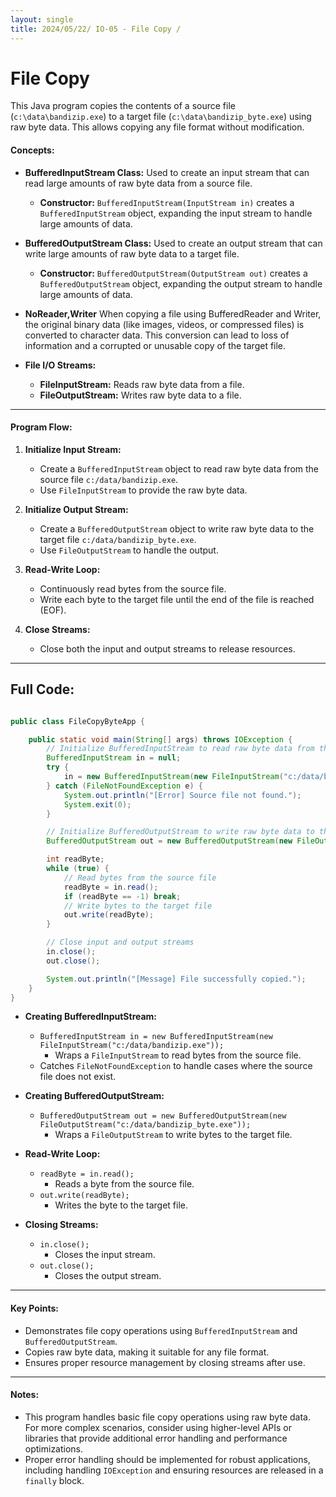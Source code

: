 ```yaml
---
layout: single
title: 2024/05/22/ IO-05 - File Copy /
---
```


# File Copy 

 This Java program copies the contents of a source file (`c:\data\bandizip.exe`) to a target file (`c:\data\bandizip_byte.exe`) using raw byte data. This allows copying any file format without modification.


#### Concepts:
- **BufferedInputStream Class:** Used to create an input stream that can read large amounts of raw byte data from a source file.
  - **Constructor:** `BufferedInputStream(InputStream in)` creates a `BufferedInputStream` object, expanding the input stream to handle large amounts of data.
  
- **BufferedOutputStream Class:** Used to create an output stream that can write large amounts of raw byte data to a target file.
  - **Constructor:** `BufferedOutputStream(OutputStream out)` creates a `BufferedOutputStream` object, expanding the output stream to handle large amounts of data.

- **NoReader,Writer** When copying a file using BufferedReader and Writer, the original binary data (like images, videos, or compressed files) is converted to character data. This conversion can lead to loss of information and a corrupted or unusable copy of the target file.

- **File I/O Streams:**
  - **FileInputStream:** Reads raw byte data from a file.
  - **FileOutputStream:** Writes raw byte data to a file.

---

#### Program Flow:
1. **Initialize Input Stream:**
   - Create a `BufferedInputStream` object to read raw byte data from the source file `c:/data/bandizip.exe`.
   - Use `FileInputStream` to provide the raw byte data.

2. **Initialize Output Stream:**
   - Create a `BufferedOutputStream` object to write raw byte data to the target file `c:/data/bandizip_byte.exe`.
   - Use `FileOutputStream` to handle the output.

3. **Read-Write Loop:**
   - Continuously read bytes from the source file.
   - Write each byte to the target file until the end of the file is reached (EOF).

4. **Close Streams:**
   - Close both the input and output streams to release resources.

---

## Full Code:

```java

public class FileCopyByteApp {

    public static void main(String[] args) throws IOException {
        // Initialize BufferedInputStream to read raw byte data from the source file
        BufferedInputStream in = null;
        try {
            in = new BufferedInputStream(new FileInputStream("c:/data/bandizip.exe"));
        } catch (FileNotFoundException e) {
            System.out.println("[Error] Source file not found.");
            System.exit(0);
        }

        // Initialize BufferedOutputStream to write raw byte data to the target file
        BufferedOutputStream out = new BufferedOutputStream(new FileOutputStream("c:/data/bandizip_byte.exe"));

        int readByte;
        while (true) {
            // Read bytes from the source file
            readByte = in.read();
            if (readByte == -1) break;
            // Write bytes to the target file
            out.write(readByte);
        }

        // Close input and output streams
        in.close();
        out.close();

        System.out.println("[Message] File successfully copied.");
    }
}
```


- **Creating BufferedInputStream:**
  - `BufferedInputStream in = new BufferedInputStream(new FileInputStream("c:/data/bandizip.exe"));`
    - Wraps a `FileInputStream` to read bytes from the source file.
  - Catches `FileNotFoundException` to handle cases where the source file does not exist.

- **Creating BufferedOutputStream:**
  - `BufferedOutputStream out = new BufferedOutputStream(new FileOutputStream("c:/data/bandizip_byte.exe"));`
    - Wraps a `FileOutputStream` to write bytes to the target file.

- **Read-Write Loop:**
  - `readByte = in.read();`
    - Reads a byte from the source file.
  - `out.write(readByte);`
    - Writes the byte to the target file.

- **Closing Streams:**
  - `in.close();`
    - Closes the input stream.
  - `out.close();`
    - Closes the output stream.

---

#### Key Points:
- Demonstrates file copy operations using `BufferedInputStream` and `BufferedOutputStream`.
- Copies raw byte data, making it suitable for any file format.
- Ensures proper resource management by closing streams after use.

---

#### Notes:
- This program handles basic file copy operations using raw byte data. For more complex scenarios, consider using higher-level APIs or libraries that provide additional error handling and performance optimizations.
- Proper error handling should be implemented for robust applications, including handling `IOException` and ensuring resources are released in a `finally` block.
